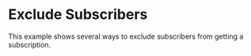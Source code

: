 # Exclude Subscribers

This example shows several ways to exclude subscribers from getting a
subscription.

